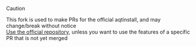 > [!CAUTION]
> This fork is used to make PRs for the official aqtinstall, and may change/break without notice  
> [Use the official repository](https://github.com/miurahr/aqtinstall), unless you want to use the features of a specific PR that is not yet merged
